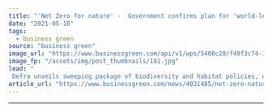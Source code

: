 ```yaml
---
title: "'Net Zero for nature' -  Government confirms plan for 'world-leading target' for species populations"
date: "2021-05-18"
tags: 
  - business green
source: "business green"
image_url: "https://www.businessgreen.com/api/v1/wps/5408c28/f49f3c74-1a3a-4db1-bb94-b4c6289f7e20/3/Autumnal-woodland-185x114.jpg"
image_fp: "/assets/img/post_thumbnails/181.jpg"
lead: "
 Defra unveils sweeping package of biodiversity and habitat policies, designed to halt species decline and trigger £500m tree planting programme ..."
article_url: "https://www.businessgreen.com/news/4031485/net-zero-nature-government-confirms-plan-world-leading-target-species-populations"
---
```


---
